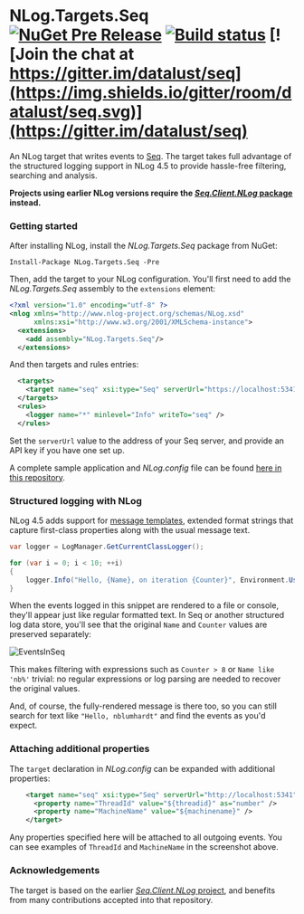 # NLog.Targets.Seq [![NuGet Pre Release](https://img.shields.io/nuget/vpre/NLog.Targets.Seq.svg)](https://nuget.org/packages/NLog.Targets.Seq) [![Build status](https://ci.appveyor.com/api/projects/status/o22e6dq0mkftaggc?svg=true)](https://ci.appveyor.com/project/datalust/nlog-targets-seq)  [![Join the chat at https://gitter.im/datalust/seq](https://img.shields.io/gitter/room/datalust/seq.svg)](https://gitter.im/datalust/seq)

An NLog target that writes events to [Seq](https://getseq.net). The target takes full advantage of the structured logging support in NLog 4.5 to provide hassle-free filtering, searching and analysis.

**Projects using earlier NLog versions require the [_Seq.Client.NLog_ package](https://nuget.org/packages/seq.client.nlog) instead.**

### Getting started

After installing NLog, install the _NLog.Targets.Seq_ package from NuGet:

```
Install-Package NLog.Targets.Seq -Pre
```

Then, add the target to your NLog configuration. You'll first need to add the _NLog.Targets.Seq_ assembly to the `extensions` element:

```xml
<?xml version="1.0" encoding="utf-8" ?>
<nlog xmlns="http://www.nlog-project.org/schemas/NLog.xsd"
      xmlns:xsi="http://www.w3.org/2001/XMLSchema-instance">
  <extensions>
    <add assembly="NLog.Targets.Seq"/>
  </extensions>
```

And then targets and rules entries:

```xml
  <targets>
    <target name="seq" xsi:type="Seq" serverUrl="https://localhost:5341" apiKey="" />
  </targets>
  <rules>
    <logger name="*" minlevel="Info" writeTo="seq" />
  </rules>
```

Set the `serverUrl` value to the address of your Seq server, and provide an API key if you have one set up.

A complete sample application and _NLog.config_ file can be found [here in this repository](https://github.com/datalust/nlog-targets-seq/tree/dev/sample/Example).

### Structured logging with NLog

NLog 4.5 adds support for [message templates](https://messagetemplates.org), extended format strings that capture first-class properties along with the usual message text.

```csharp
var logger = LogManager.GetCurrentClassLogger();

for (var i = 0; i < 10; ++i)
{
    logger.Info("Hello, {Name}, on iteration {Counter}", Environment.UserName, i);
}
```

When the events logged in this snippet are rendered to a file or console, they'll appear just like regular formatted text. In Seq or another structured log data store, you'll see that the original `Name` and `Counter` values are preserved separately:

![EventsInSeq](https://raw.githubusercontent.com/datalust/nlog-targets-seq/dev/asset/nlog-events-in-seq.png)

This makes filtering with expressions such as `Counter > 8` or `Name like 'nb%'` trivial: no regular expressions or log parsing are needed to recover the original values.

And, of course, the fully-rendered message is there too, so you can still search for text like `"Hello, nblumhardt"` and find the events as you'd expect.

### Attaching additional properties

The `target` declaration in _NLog.config_ can be expanded with additional properties:

```xml
    <target name="seq" xsi:type="Seq" serverUrl="http://localhost:5341" apiKey="">
      <property name="ThreadId" value="${threadid}" as="number" />
      <property name="MachineName" value="${machinename}" />
    </target>
```

Any properties specified here will be attached to all outgoing events. You can see examples of `ThreadId` and `MachineName` in the screenshot above.

### Acknowledgements

The target is based on the earlier [_Seq.Client.NLog_ project](https://github.com/datalust/seq-client), and benefits from many contributions accepted into that repository.
